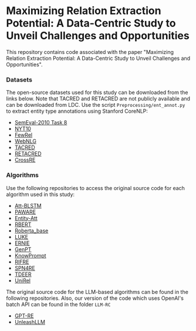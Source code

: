 # Maximizing Relation Extraction Potential: A Data-Centric Study to Unveil Challenges and Opportunities

This repository contains code associated with the paper "Maximizing Relation Extraction Potential: A Data-Centric Study to Unveil Challenges and Opportunities".


### Datasets
The open-source datasets used for this study can be downloaded from the links below. Note that
TACRED and RETACRED are not publicly available and can be downloaded from LDC. Use the script `Preprocessing/ent_annot.py` to extract entity type annotations using Stanford CoreNLP:
- [SemEval-2010 Task 8](https://github.com/sahitya0000/Relation-Classification)
- [NYT10](https://github.com/truthless11/HRL-RE/tree/master)
- [FewRel](https://thunlp.github.io/1/fewrel1.html)
- [WebNLG](https://github.com/weizhepei/CasRel/tree/master)
- [TACRED](https://catalog.ldc.upenn.edu/LDC2018T24)
- [RETACRED](https://github.com/gstoica27/Re-TACRED)
- [CrossRE](https://github.com/mainlp/CrossRE)


### Algorithms

Use the following repositories to access the original source code for each algorithm used in this study:
- [Att-BLSTM](https://github.com/SeoSangwoo/Attention-Based-BiLSTM-relation-extraction)
- [PAWARE](https://github.com/yuhaozhang/tacred-relation)
- [Entity-Att](https://github.com/roomylee/entity-aware-relation-classification)
- [RBERT](https://github.com/mickeysjm/R-BERT)
- [Roberta_base](https://github.com/wzhouad/RE_improved_baseline)
- [LUKE](https://github.com/studio-ousia/luke)
- [ERNIE](https://github.com/thunlp/ERNIE)
- [GenPT](https://github.com/hanjiale/GenPT)
- [KnowPrompt](https://github.com/zjunlp/KnowPrompt)
- [RIFRE](https://github.com/zhao9797/RIFRE)
- [SPN4RE](https://github.com/DianboWork/SPN4RE)
- [TDEER](https://github.com/4AI/TDEER)
- [UniRel](https://github.com/wtangdev/UniRel)

The original source code for the LLM-based algorithms can be found in the following repositories. Also, our version of the code which uses OpenAI's
batch API can be found in the folder `LLM-RC`
- [GPT-RE](https://github.com/yukinowan/gpt-re)
- [UnleashLLM](https://github.com/zjunlp/DeepKE/blob/main/example/llm/UnleashLLMRE/README.md)
